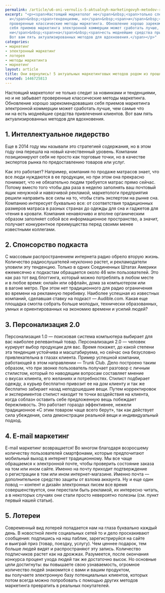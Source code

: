 ```yaml
---
permalink: /article/u6-oni-vernulis-5-aktualnyh-marketingovyh-metodov-rodom-iz-proshlogo
excerpt: "<p><span>Настоящий маркетолог не</span>&nbsp;<span>только следит за</span>&nbsp;<span>новинками
  и</span>&nbsp;<span>тенденциями, но</span>&nbsp;<span>и</span>&nbsp;<span>не</span>&nbsp;<span>забывает
  проверенные классические методы маркетинга. Обновление хорошо зарекомендовавших
  себя приемов маркетинга электронной коммерции может сработать лучше, чем самые что
  ни</span>&nbsp;<span>на</span>&nbsp;<span>есть моднейшие средства привлечения клиентов.
  Вот вам пять актуализированных методов для вдохновения.</span></p>"
categories:
- маркетинг
- электронный маркетинг
- лотерея
- методы маркетинга
- маркетинг
layout: article
title: Они вернулись! 5 актуальных маркетинговых методов родом из прошлого
created: 1446725813
---
```

<p><span>Настоящий маркетолог не</span>&nbsp;<span>только следит за</span>&nbsp;<span>новинками и</span>&nbsp;<span>тенденциями, но</span>&nbsp;<span>и</span>&nbsp;<span>не</span>&nbsp;<span>забывает проверенные классические методы маркетинга. Обновление хорошо зарекомендовавших себя приемов маркетинга электронной коммерции может сработать лучше, чем самые что ни</span>&nbsp;<span>на</span>&nbsp;<span>есть моднейшие средства привлечения клиентов. Вот вам пять актуализированных методов для вдохновения.</span></p>
<h2>1. Интеллектуальное лидерство</h2>
<p>Еще в&nbsp;2014 году мы&nbsp;называли это стратегией содержания, но&nbsp;в&nbsp;этом году она перешла на&nbsp;новый качественный уровень. Компании позиционируют себя не&nbsp;просто как торговые точки, но&nbsp;в&nbsp;качестве экспертов рынка по&nbsp;предоставлению товаров или услуг. </p>
<p>Как это работает? Например, компания по&nbsp;продаже матрасов знает, что все люди нуждаются в&nbsp;ее&nbsp;продукции, но&nbsp;при этом она прекрасно понимает, что не&nbsp;обязательно людям требуется матрас прямо сейчас. Потому вместо того чтобы два раза в&nbsp;неделю заполнять ваш почтовый ящик ненужной и&nbsp;навязчивой рекламой, маркетологи предприятия решили направить все силы на&nbsp;то, чтобы стать экспертом на&nbsp;рынке сна. Компанию интересует буквально все: от&nbsp;соответствия традиционных размеров матраса в&nbsp;разных странах до&nbsp;одежды для сна и&nbsp;гаджетов для чтения в&nbsp;кровати. Компания ненавязчиво и&nbsp;вполне органическим образом заполняет собой все информационное пространство, а&nbsp;значит, получает конкурентное преимущества перед своими менее известными коллегами.</p>
<h2>2. Спонсорство подкаста</h2>
<p>С&nbsp;массовым распространением интернета радио обрело вторую жизнь. Количество радиослушателей неуклонно растет, и&nbsp;рекламодатели уловили эту тенденцию. Только в&nbsp;одних Соединенных Штатах Америки ежемесячно к&nbsp;подкастам обращается около 46&nbsp;млн пользователей. Это как раз тот вид блоггинга, который можно потреблять в&nbsp;любом месте и&nbsp;в&nbsp;любое время: онлайн или оффлайн, дома за&nbsp;компьютером или в&nbsp;вагоне метро. При этом нет традиционного для радио ограничения во&nbsp;времени на&nbsp;рекламную перебивку. Наиболее успешная из&nbsp;известных компаний, сделавшая ставку на&nbsp;подкаст&nbsp;— Audible.com. Какая еще площадка смогла собрать больше молодых, технически образованных, умных и&nbsp;ориентированных на&nbsp;экономию времени и&nbsp;усилий людей? </p>
<h2>3. Персонализация&nbsp;2.0</h2>
<p>Персонализация&nbsp;1.0&nbsp;— поисковая система компьютера выбирает для вас наиболее релевантный товар. Персонализация&nbsp;2.0&nbsp;— человек курирует выбор продукции для вас. Время покажет, до&nbsp;какой степени эта тенденция устойчива и&nbsp;масштабируема, но&nbsp;сейчас она безусловно привлекательна в&nbsp;глазах клиента. Пример успешной компании, работающей в&nbsp;этом направлении&nbsp;— Trunk Club. Дело построено таким образом, что при звонке пользователь получает разговор с&nbsp;личным стилистом, который по&nbsp;наводящим вопросам составляет мнение о&nbsp;вкусах клиента, его желаниях и&nbsp;потребностях. Стилист подбирает одежду, а&nbsp;курьер бесплатно привозит ее&nbsp;на&nbsp;дом клиенту и&nbsp;так&nbsp;же бесплатно забирает назад неподошедшие вещи. Путем корректировок и&nbsp;экспериментов стилист находит те&nbsp;точки воздействия на&nbsp;клиента, когда соблазн оставить себе предложенную вещь побеждает бережливость. Это работает гораздо эффективнее, нежели традиционное «С&nbsp;этим товаром чаще всего берут», так как действует сила убеждения, сила демонстрации реальной вещи и&nbsp;индивидуальный подход.</p>
<h2>4. E-mail маркетинг</h2>
<p>E-mail маркетинг возвращается! Во&nbsp;многом благодаря возросшему количеству пользователей смартфонами, которые предпочитают мобильный выход в&nbsp;интернет традиционному. Мы&nbsp;все чаще обращаемся к&nbsp;электронной почте, чтобы проверить состояние заказа на&nbsp;том или ином сайте. Именно на&nbsp;почту приходит подтверждение о&nbsp;регистрации в&nbsp;том или ином интернет-магазине. Именно почта&nbsp;— дополнительное средство защиты от&nbsp;взлома аккаунта. Ну&nbsp;и&nbsp;еще один повод&nbsp;— контент и&nbsp;дизайн электронных писем все время совершенствуется, они перестали быть рекламой, их&nbsp;интересно читать, а&nbsp;в&nbsp;некоторых случаях они стали просто невероятно полезны (см. пункт первый нашей статьи). </p>
<h2>5. Лотереи</h2>
<p>Современный вид лотерей попадается нам на&nbsp;глаза буквально каждый день. В&nbsp;новостной ленте социальных сетей то&nbsp;и&nbsp;дело проскакивают сообщения: подпишись на&nbsp;наш паблик, зарегистрируйся на&nbsp;сайте и&nbsp;выиграй приз (товар, поездку, услугу). Чем ценнее подарок, тем больше людей видят и&nbsp;распространяют эту запись. Количество подписчиков растет как на&nbsp;дрожжах. Разумеется, после окончания конкурса процент ухода людей так&nbsp;же достаточно высок. Но&nbsp;основные цели достигнуты: вы&nbsp;повышаете свою узнаваемость, огромное количество людей знакомится с&nbsp;вами и&nbsp;вашим продуктом, вы&nbsp;получаете электронную базу потенциальных клиентов, которых потом всегда можно попробовать с&nbsp;помощью других методов маркетинга превратить в&nbsp;реальных покупателей.</p>
